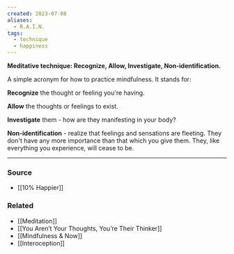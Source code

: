 ```yaml
---
created: 2023-07-08
aliases:
  - R.A.I.N.
tags:
  - technique
  - happiness
---
```

**Meditative technique: Recognize, Allow, Investigate, Non-identification.**

A simple acronym for how to practice mindfulness. It stands for:

**Recognize** the thought or feeling you're having.

**Allow** the thoughts or feelings to exist.

**Investigate** them - how are they manifesting in your body?

**Non-identification** - realize that feelings and sensations are fleeting. They don't have any more importance than that which you give them. They, like everything you experience, will cease to be.

---

### Source
- [[10% Happier]]

### Related
- [[Meditation]] 
- [[You Aren’t Your Thoughts, You’re Their Thinker]] 
- [[Mindfulness & Now]]
- [[Interoception]]